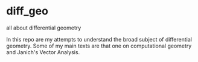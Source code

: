 # diff_geo
all about differential geometry

In this repo are my attempts to understand the broad subject of differential geometry. Some of my main texts are that one on computational geometry and Janich's Vector Analysis.
